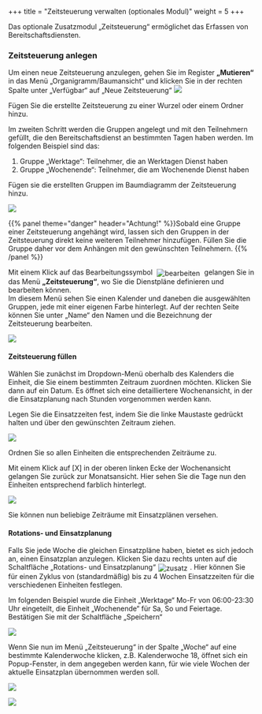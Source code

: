+++
title = "Zeitsteuerung verwalten (optionales Modul)"
weight = 5
+++



Das optionale Zusatzmodul „Zeitsteuerung“ ermöglichet das Erfassen von Bereitschaftsdiensten. 


### Zeitsteuerung anlegen

Um einen neue Zeitsteuerung anzulegen, gehen Sie im Register **„Mutieren“** in das Menü „Organigramm/Baumansicht“ und klicken Sie in der rechten Spalte unter „Verfügbar“
auf „Neue Zeitsteuerung“
![](/img/mutieren_zusatzmodule_zeitsteuerung_neu.png?classes=shadow)

Fügen Sie die erstellte Zeitsteuerung zu einer Wurzel oder einem Ordner hinzu.


Im zweiten Schritt werden die Gruppen angelegt und mit den Teilnehmern
gefüllt, die den Bereitschaftsdienst an bestimmten Tagen haben werden.
Im folgenden Beispiel sind das:

1. Gruppe „Werktage“: Teilnehmer, die an Werktagen Dienst haben
2. Gruppe „Wochenende“: Teilnehmer, die am Wochenende Dienst haben

Fügen sie die erstellten Gruppen im Baumdiagramm der Zeitsteuerung hinzu.

![](/img/mutieren_zusatzmodule_zeitsteuerung_fuellen.png?classes=shadow)

{{% panel theme="danger" header="Achtung!" %}}Sobald eine Gruppe einer Zeitsteuerung angehängt wird, lassen sich den Gruppen in der Zeitsteuerung direkt keine weiteren Teilnehmer hinzufügen. Füllen Sie 
die Gruppe daher vor dem Anhängen mit den gewünschten Teilnehmern. {{% /panel %}}


Mit einem Klick auf das Bearbeitungssymbol <img src="/img/bearbeitungsicon.png" alt="bearbeiten" style='vertical-align:middle;display:inline;margin:0px 5px; '> gelangen Sie in das Menü **„Zeitsteuerung“**, wo
Sie die Dienstpläne definieren und bearbeiten können.  
Im diesem Menü sehen Sie einen Kalender und daneben die ausgewählten Gruppen, jede mit einer eigenen Farbe hinterlegt. Auf der rechten Seite können Sie unter „Name“ den Namen und die Bezeichnung der Zeitsteuerung bearbeiten.



![](/img/mutieren_zusatzmodule_zeitsteuerung.png?width=1000px&classes=shadow)

#### Zeitsteuerung füllen 

Wählen Sie zunächst im Dropdown-Menü oberhalb des Kalenders die Einheit, die Sie einem bestimmten Zeitraum zuordnen möchten. Klicken Sie dann auf ein Datum. Es öffnet sich eine detailliertere Wochenansicht, in der 
die Einsatzplanung nach Stunden vorgenommen werden kann.

Legen Sie die Einsatzzeiten fest, indem Sie die linke Maustaste gedrückt halten und über den gewünschten Zeitraum ziehen.

![](/img/mutieren_zusatzmodule_zeitsteuerung_zuordnen.png?width=1000px&classes=shadow)

Ordnen Sie so allen Einheiten die entsprechenden Zeiträume zu.  


Mit einem Klick auf \[X\] in der oberen linken Ecke der Wochenansicht gelangen Sie zurück zur Monatsansicht.
Hier sehen Sie die Tage nun den Einheiten entsprechend farblich hinterlegt.

![](/img/mutieren_zusatzmodule_zeitsteuerung_monatsansicht.png?classes=shadow)

Sie können nun beliebige Zeiträume mit Einsatzplänen versehen. 

#### Rotations- und Einsatzplanung

Falls Sie jede Woche die gleichen Einsatzpläne haben, bietet es sich jedoch an, einen Einsatzplan anzulegen.
Klicken Sie dazu rechts unten auf die Schaltfläche „Rotations- und Einsatzplanung“<img src="/img/mutieren_zusatzmodule_zeitsteuerung_einsatzplanung.png" alt="zusatz" style='vertical-align:middle;display:inline;margin:0px 5px; '>.
Hier können Sie für einen Zyklus von (standardmäßig) bis zu 4 Wochen Einsatzzeiten für die verschiedenen Einheiten festlegen.

Im folgenden Beispiel wurde die Einheit „Werktage“ Mo-Fr von 06:00-23:30 Uhr eingeteilt, die Einheit „Wochenende“ für Sa, So und Feiertage. Bestätigen Sie mit der Schaltfläche „Speichern“


![](/img/mutieren_zusatzmodule_zeitsteuerung_einsatzplanung_plan.png?classes=shadow)

Wenn Sie nun im Menü „Zeitsteuerung“ in der Spalte „Woche“ auf eine bestimmte Kalenderwoche klicken, z.B. Kalenderwoche 18, öffnet sich ein Popup-Fenster, in dem angegeben werden kann, für wie viele Wochen der aktuelle Einsatzplan übernommen werden soll.


![](/img/mutieren_zusatzmodule_zeitsteuerung_einsatzplanung_anwenden.png?classes=shadow)

![](/img/mutieren_zusatzmodule_zeitsteuerung_einsatzplanung_anwenden2.png?classes=shadow)



